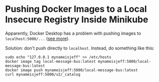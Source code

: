 # Pushing Docker Images to a Local Insecure Registry Inside Minikube 

Apparently, Docker Desktop has a problem with pushing images to `localhost:5000/...` ([see more](https://github.com/docker/for-mac/issues/3611)). 

Solution: don't push directly to `localhost`. Instead, do something like this:

```shell
sudo echo "127.0.0.1 mynameisjeff" >> /etc/hosts
docker image tag local-message-bus:latest mynameisjeff:5000/local-message-bus:latest
docker image push mynameisjeff:5000/local-message-bus:latest
curl mynameisjeff:5000/v2/_catalog 
```
